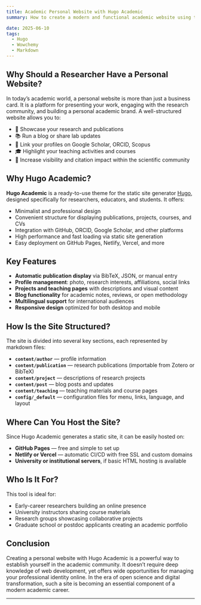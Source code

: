 ```yaml
---
title: Academic Personal Website with Hugo Academic
summary: How to create a modern and functional academic website using the Hugo framework and the Academic theme

date: 2025-06-10
tags:
  - Hugo
  - Wowchemy
  - Markdown
---
```


## Why Should a Researcher Have a Personal Website?

In today’s academic world, a personal website is more than just a business card. It is a platform for presenting your work, engaging with the research community, and building a personal academic brand. A well-structured website allows you to:

- 📢 Showcase your research and publications  
- 📚 Run a blog or share lab updates  
- 🔗 Link your profiles on Google Scholar, ORCID, Scopus  
- 🎓 Highlight your teaching activities and courses  
- 🧠 Increase visibility and citation impact within the scientific community  

## Why Hugo Academic?

**Hugo Academic** is a ready-to-use theme for the static site generator [Hugo](https://gohugo.io/), designed specifically for researchers, educators, and students. It offers:

- Minimalist and professional design  
- Convenient structure for displaying publications, projects, courses, and CVs  
- Integration with GitHub, ORCID, Google Scholar, and other platforms  
- High performance and fast loading via static site generation  
- Easy deployment on GitHub Pages, Netlify, Vercel, and more  

## Key Features

- **Automatic publication display** via BibTeX, JSON, or manual entry  
- **Profile management**: photo, research interests, affiliations, social links  
- **Projects and teaching pages** with descriptions and visual content  
- **Blog functionality** for academic notes, reviews, or open methodology  
- **Multilingual support** for international audiences  
- **Responsive design** optimized for both desktop and mobile  

## How Is the Site Structured?

The site is divided into several key sections, each represented by markdown files:

- **`content/author`** — profile information  
- **`content/publication`** — research publications (importable from Zotero or BibTeX)  
- **`content/project`** — descriptions of research projects  
- **`content/post`** — blog posts and updates  
- **`content/teaching`** — teaching materials and course pages  
- **`config/_default`** — configuration files for menu, links, language, and layout  

## Where Can You Host the Site?

Since Hugo Academic generates a static site, it can be easily hosted on:

- **GitHub Pages** — free and simple to set up  
- **Netlify or Vercel** — automatic CI/CD with free SSL and custom domains  
- **University or institutional servers**, if basic HTML hosting is available  

## Who Is It For?

This tool is ideal for:

- Early-career researchers building an online presence  
- University instructors sharing course materials  
- Research groups showcasing collaborative projects  
- Graduate school or postdoc applicants creating an academic portfolio  

## Conclusion

Creating a personal website with Hugo Academic is a powerful way to establish yourself in the academic community. It doesn’t require deep knowledge of web development, yet offers wide opportunities for managing your professional identity online. In the era of open science and digital transformation, such a site is becoming an essential component of a modern academic career.

---

